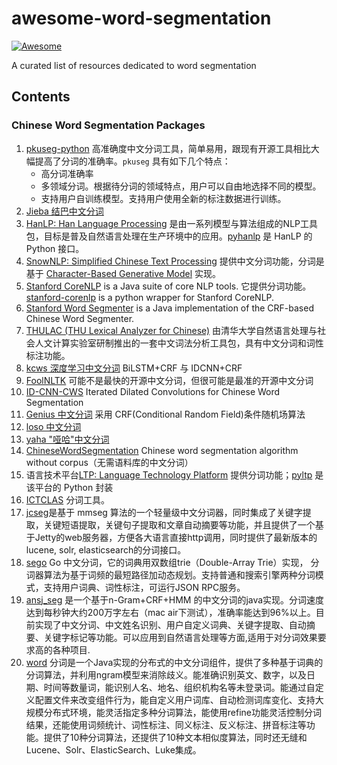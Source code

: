 # awesome-word-segmentation
[![Awesome](https://awesome.re/badge.svg)](https://awesome.re)

A curated list of resources dedicated to word segmentation

## Contents

### Chinese Word Segmentation Packages

1. [pkuseg-python](https://github.com/lancopku/pkuseg-python) 高准确度中文分词工具，简单易用，跟现有开源工具相比大幅提高了分词的准确率。`pkuseg` 具有如下几个特点：
   * 高分词准确率
   * 多领域分词。根据待分词的领域特点，用户可以自由地选择不同的模型。
   * 支持用户自训练模型。支持用户使用全新的标注数据进行训练。
1. [Jieba 结巴中文分词](https://github.com/fxsjy/jieba)
1. [HanLP: Han Language Processing](https://github.com/hankcs/HanLP) 是由一系列模型与算法组成的NLP工具包，目标是普及自然语言处理在生产环境中的应用。[pyhanlp](https://github.com/hankcs/pyhanlp) 是 HanLP 的 Python 接口。 
1. [SnowNLP: Simplified Chinese Text Processing](https://github.com/isnowfy/snownlp) 提供中文分词功能，分词是基于 [Character-Based Generative Model](http://aclweb.org/anthology//Y/Y09/Y09-2047.pdf) 实现。
1. [Stanford CoreNLP](https://github.com/stanfordnlp/CoreNLP) is a Java suite of core NLP tools. 它提供分词功能。[stanford-corenlp](https://github.com/Lynten/stanford-corenlp) is a python wrapper for Stanford CoreNLP.
1. [Stanford Word Segmenter](https://nlp.stanford.edu/software/segmenter.html) is a Java implementation of the CRF-based Chinese Word Segmenter.
1. [THULAC (THU Lexical Analyzer for Chinese)](https://github.com/thunlp/THULAC-Python) 由清华大学自然语言处理与社会人文计算实验室研制推出的一套中文词法分析工具包，具有中文分词和词性标注功能。
1. [kcws 深度学习中文分词](https://github.com/koth/kcws) BiLSTM+CRF 与 IDCNN+CRF
1. [FoolNLTK](https://github.com/rockyzhengwu/FoolNLTK) 可能不是最快的开源中文分词，但很可能是最准的开源中文分词
1. [ID-CNN-CWS](https://github.com/hankcs/ID-CNN-CWS) Iterated Dilated Convolutions for Chinese Word Segmentation
1. [Genius 中文分词](https://github.com/duanhongyi/genius) 采用 CRF(Conditional Random Field)条件随机场算法
1. [loso 中文分词](https://github.com/fangpenlin/loso)
1. [yaha "哑哈"中文分词](https://github.com/jannson/yaha)
1. [ChineseWordSegmentation](https://github.com/Moonshile/ChineseWordSegmentation) Chinese word segmentation algorithm without corpus（无需语料库的中文分词）
1. 语言技术平台[LTP: Language Technology Platform](https://github.com/HIT-SCIR/ltp) 提供分词功能；[pyltp](https://github.com/HIT-SCIR/pyltp) 是该平台的 Python 封装
1. [ICTCLAS](https://github.com/NLPIR-team/NLPIR-ICTCLAS) 分词工具。
1. [jcseg](https://github.com/lionsoul2014/jcseg)是基于 mmseg 算法的一个轻量级中文分词器，同时集成了关键字提取，关键短语提取，关键句子提取和文章自动摘要等功能，并且提供了一个基于Jetty的web服务器，方便各大语言直接http调用，同时提供了最新版本的lucene, solr, elasticsearch的分词接口。
1. [sego](https://github.com/huichen/sego) Go 中文分词，它的词典用双数组trie（Double-Array Trie）实现， 分词器算法为基于词频的最短路径加动态规划。支持普通和搜索引擎两种分词模式，支持用户词典、词性标注，可运行JSON RPC服务。
1. [ansj_seg](https://github.com/NLPchina/ansj_seg) 是一个基于n-Gram+CRF+HMM 的中文分词的java实现。分词速度达到每秒钟大约200万字左右（mac air下测试），准确率能达到96%以上。目前实现了中文分词、中文姓名识别、用户自定义词典、关键字提取、自动摘要、关键字标记等功能。可以应用到自然语言处理等方面,适用于对分词效果要求高的各种项目.
1. [word](https://github.com/ysc/word) 分词是一个Java实现的分布式的中文分词组件，提供了多种基于词典的分词算法，并利用ngram模型来消除歧义。能准确识别英文、数字，以及日期、时间等数量词，能识别人名、地名、组织机构名等未登录词。能通过自定义配置文件来改变组件行为，能自定义用户词库、自动检测词库变化、支持大规模分布式环境，能灵活指定多种分词算法，能使用refine功能灵活控制分词结果，还能使用词频统计、词性标注、同义标注、反义标注、拼音标注等功能。提供了10种分词算法，还提供了10种文本相似度算法，同时还无缝和Lucene、Solr、ElasticSearch、Luke集成。
